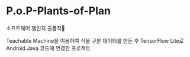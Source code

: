 # P.o.P-Plants-of-Plan
소프트웨어 챌린지 출품작💪

Teachable Machine을 이용하여 식물 구분 데이터를 만든 후
TensorFlow Lite로 Android Java 코드에 연결한 프로젝트
